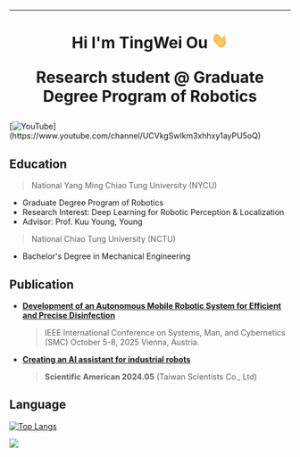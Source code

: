 <hr>
<h1 align="center">
  Hi I'm TingWei Ou <img src="https://raw.githubusercontent.com/ABSphreak/ABSphreak/master/gifs/Hi.gif" width="30px">
  <p>Research student @ Graduate Degree Program of Robotics</p>
</h1>

[![YouTube](https://img.shields.io/badge/youtube-%23FF0000.svg?&style=for-the-badge&logo=youtube&logoColor=white")](https://www.youtube.com/channel/UCVkgSwlkm3xhhxy1ayPU5oQ) 

## Education  
> National Yang Ming Chiao Tung University (NYCU)
- Graduate Degree Program of Robotics
- Research Interest: Deep Learning for Robotic Perception & Localization
- Advisor: Prof. Kuu Young, Young 

> National Chiao Tung University (NCTU)
- Bachelor's Degree in Mechanical Engineering
  
## Publication
- **[Development of an Autonomous Mobile Robotic System for Efficient and Precise Disinfection](https://arxiv.org/abs/2507.11270)**
  > IEEE International Conference on Systems, Man, and Cybernetics (SMC) October 5-8, 2025 Vienna, Austria.
    
- **[Creating an AI assistant for industrial robots](https://www.scitw.cc/tags/sheng1-cheng2-shi4-AI)**
  >  **Scientific American 2024.05** (Taiwan Scientists Co., Ltd)

## Language 
[![Top Langs](https://github-readme-stats.vercel.app/api/top-langs/?username=ouotingwei&hide=MakeFile,CMake,NASL,shell,fortran,cuda&layout=compact)](https://github.com/ouotingwei/ouotingwei/edit/main/README.md)

![](https://komarev.com/ghpvc/?username=ouotingwei)
